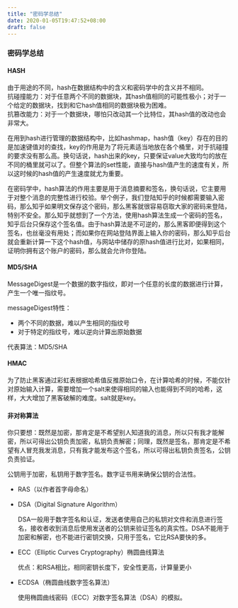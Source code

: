 ```yaml
---
title: "密码学总结"
date: 2020-01-05T19:47:52+08:00
draft: false
---
```

### 密码学总结
#### HASH
由于用途的不同，hash在数据结构中的含义和密码学中的含义并不相同。  
抗碰撞能力：对于任意两个不同的数据块，其hash值相同的可能性极小；对于一个给定的数据块，找到和它hash值相同的数据块极为困难。  
抗篡改能力：对于一个数据块，哪怕只改动其一个比特位，其hash值的改动也会非常大。   

在用到hash进行管理的数据结构中，比如hashmap，hash值（key）存在的目的是加速键值对的查找，key的作用是为了将元素适当地放在各个桶里，对于抗碰撞的要求没有那么高。换句话说，hash出来的key，只要保证value大致均匀的放在不同的桶里就可以了。但整个算法的set性能，直接与hash值产生的速度有关，所以这时候的hash值的产生速度就尤为重要。  

在密码学中，hash算法的作用主要是用于消息摘要和签名，换句话说，它主要用于对整个消息的完整性进行校验。举个例子，我们登陆知乎的时候都需要输入密码，那么知乎如果明文保存这个密码，那么黑客就很容易窃取大家的密码来登陆，特别不安全。那么知乎就想到了一个方法，使用hash算法生成一个密码的签名，知乎后台只保存这个签名值。由于hash算法是不可逆的，那么黑客即便得到这个签名，也丝毫没有用处；而如果你在网站登陆界面上输入你的密码，那么知乎后台就会重新计算一下这个hash值，与网站中储存的原hash值进行比对，如果相同，证明你拥有这个账户的密码，那么就会允许你登陆。

#### MD5/SHA

MessageDigest是一个数据的数字指纹，即对一个任意的长度的数据进行计算，产生一个唯一指纹号。

messageDigest特性：

* 两个不同的数据，难以产生相同的指纹号
* 对于特定的指纹号，难以逆向计算出原始数据

代表算法：MD5/SHA

#### HMAC

为了防止黑客通过彩虹表根据哈希值反推原始口令，在计算哈希的时候，不能仅针对原始输入计算，需要增加一个salt来使得相同的输入也能得到不同的哈希，这样，大大增加了黑客破解的难度。salt就是key。

#### 非对称算法

你只要想：既然是加密，那肯定是不希望别人知道我的消息，所以只有我才能解密，所以可得出公钥负责加密，私钥负责解密；同理，既然是签名，那肯定是不希望有人冒充我发消息，只有我才能发布这个签名，所以可得出私钥负责签名，公钥负责验证。

公钥用于加密，私钥用于数字签名。数字证书用来确保公钥的合法性。

* RAS（以作者首字母命名）

* DSA（Digital Signature Algorithm）

  DSA一般用于数字签名和认证，发送者使用自己的私钥对文件和消息进行签名，接收者收到消息后使用发送者的公钥来验证签名的真实性。DSA不能用于加密和解密，也不能进行密钥交换，只用于签名，它比RSA要快的多。

* ECC（Elliptic Curves Cryptography）椭圆曲线算法

  优点：和RSA相比，相同密钥长度下，安全性更高，计算量更小

* ECDSA（椭圆曲线数字签名算法）

  使用椭圆曲线密码（ECC）对数字签名算法（DSA）的模拟。

  ​

  ​

  ​

  ​

  ​

  ​

  ​
